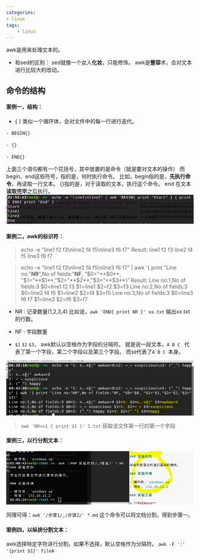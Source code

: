 ```yaml
---
categories:
- linux
tags: 
    - linux
---
```

awk是用来处理文本的。

- 和sed的区别：
sed就像一个女人**化妆**，只能修饰。
awk是**整容**术，会对文本进行比较大的改动。

## **命令的结构**
#### 案例一，结构：
- { } 类似一个循环体，会对文件中的每一行进行迭代。
```
- BEGIN{}

- {}

- END{}
```
上面三个语句都有一个花括号，其中放置的是命令（就是要对文本的操作）
而begin、end这些符号，指的是，何时执行命令。
比如，begin指的是，**先执行命令**，再读取一行文本。
{}指的是，对于读取的文本，执行这个命令。
end 在文本**读取完毕**之后执行。
![](https://raw.githubusercontent.com/Whale3070/Whale3070.github.io/master/images/0701/1.PNG)

#### 案例二，awk的标识符：
>echo -e "line1 f2 f3\nline2 f4 f5\nline3 f6 f7"
Result:
line1 f2 f3
line2 f4 f5 
line3 f6 f7

>echo -e "line1 f2 f3\nline2 f4 f5\nline3 f6 f7" | awk '{ print "Line no:"**NR**",No of fields:"**NF**, "$0="**$0**, "$1="**$1**,"$2="**$2**,"$3="**$3**}'
Result:
>Line no:1,No of fields:3 $0=line1 f2 f3 $1=line1 $2=f2 $3=f3
Line no:2,No of fields:3 $0=line2 f4 f5 $1=line2 $2=f4 $3=f5
Line no:3,No of fields:3 $0=line3 f6 f7 $1=line3 $2=f6 $3=f7

- NR : 记录数量(1,2,3,4)
比如说，`awk 'END{ print NR }' xx.txt` 输出xx.txt的行数。
- NF : 字段数量

- `$1` `$2` `$3`， awk默认以空格作为字段的分隔符。
  就是说一段文本，`A B C ` 代表了第一个字段，第二个字段以及第三个字段。
而`$0`代表了`A B C `本身。

![](https://raw.githubusercontent.com/Whale3070/Whale3070.github.io/master/images/0701/3.PNG)

>`awk 'NR<=1 { print $1 }' 1.txt`
获取该文件第一行的第一个字段

#### 案例三，以行分割文本：
![捕获 4](https://raw.githubusercontent.com/Whale3070/Whale3070.github.io/master/images/0701/4.PNG)

同理可得：`awk '/步骤1/,/步骤2/' *.md`
这个命令可以将文档分割，得到步骤一。

#### 案例四，以纵排分割文本：
awk选择特定字符进行分割。如果不选择，默认空格作为分隔符。
`awk -F ':' '{print $1}' fileA`
